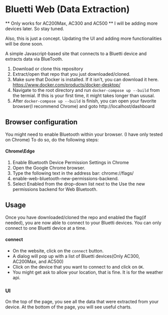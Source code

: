 # Bluetti Web (Data Extraction)

** Only works for AC200Max, AC300 and AC500 **
I will be adding more devices later. So stay tuned.

Also, this is just a concept. Updating the UI and adding more functionalities will be done soon.

A simple Javascript-based site that connects to a Bluetti device and extracts data via BlueTooth.

1. Download or clone this repository
2. Extract/open that repo that you just downloaded/cloned.
3. Make sure that Docker is installed. If it isn't, you can download it here. https://www.docker.com/products/docker-desktop/
4. Navigate to the root directory and run ```docker-compose up --build``` from the termial. If this is your first time, it might takes longer than ususal.
5. After ```docker-compose up --build``` is finish, you can open your favorite browser(I recommend Chrome) and goto http://localhost/dashboard

## Browser configuration

You might need to enable Bluetooth within your browser. (I have only tested on Chrome)
To do so, do the following steps:

#### Chrome\Edge

1. Enable Bluetooth Device Permission Settings in Chrome
2. Open the Google Chrome browser.
3. Type the following text in the address bar: chrome://flags/
4. enable-web-bluetooth-new-permissions-backend.
5. Select Enabled from the drop-down list next to the Use the new permissions backend for Web Bluetooth.

## Usage

Once you have downloaded/cloned the repo and enabled the flag(if needed), you are now able to connect to your Bluetti devices.
You can only connect to one Bluetti device at a time.

#### connect

- On the website, click on the `connect` button.
- A dialog will pop up with a list of Bluetti devices(Only AC300, AC200Max, and AC500)
- Click on the device that you want to connect to and click on `OK`.
- You might get ask to allow your location, that is fine. It is for the weather api.

### UI

On the top of the page, you see all the data that were extracted from your device.
At the bottom of the page, you will see useful charts.
